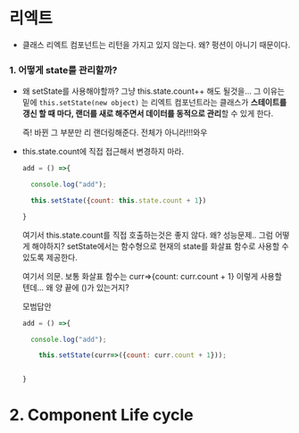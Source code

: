 # 리엑트



- 클래스 리엑트 컴포넌트는 리턴을 가지고 있지 않는다. 왜? 펑션이 아니기 때문이다.



### 1.  어떻게 state를 관리할까?

- 왜 setState를 사용해야할까? 그냥 this.state.count++ 해도 될것을... 그 이유는 밑에 `this.setState(new object)` 는 리엑트 컴포넌트라는 클래스가 **스테이트를 갱신 할 때 마다, 랜더를 새로 해주면서 데이터를 동적으로 관리**할 수 있게 한다.

  즉! 바뀐 그 부분만 리 랜더링해준다. 전체가 아니라!!!와우 

- this.state.count에 직접 접근해서 변경하지 마라.

  ```javascript
  add = () =>{
  
    console.log("add");
  
    this.setState({count: this.state.count + 1})
  
  }
  ```

  여기서 this.state.count를 직접 호출하는것은 좋지 않다. 왜? 성능문제..  그럼 어떻게 해야하지? setState에서는 함수형으로 현재의 state를 화살표 함수로 사용할 수 있도록 제공한다.

  여기서 의문. 보통 화살표 함수는 curr=>{count: curr.count + 1} 이렇게 사용할 텐데... 왜 양 끝에 ()가 있는거지?

  모범답안

  ```javascript
  add = () =>{
  
    console.log("add");
  
      this.setState(curr=>({count: curr.count + 1}));
  
  
  }
  ```

  

# 2. Component Life cycle

